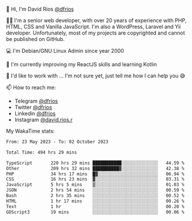 👋 Hi, I'm David Rios [@dfrios](https://github.com/dfrios)

👨‍💻 I'm a senior web developer, with over 20 years of experience with PHP, HTML, CSS and Vanilla JavaScript. I'm also a WordPress, Laravel and Yii developer. Unfortunately, most of my projects are copyrighted and cannot be published on GitHub.

💻 I'm Debian/GNU Linux Admin since year 2000

🌱 I'm currently improving my ReactJS skills and learning Kotlin

💞️ I'd like to work with ... I'm not sure yet, just tell me how I can help you 😅


📫 How to reach me:
* Telegram [@dfrios](https://t.me/dfrios)
* Twitter [@dfrios](https://twitter.com/dfrios)
* Linkedin [@dfrios](https://linkedin.com/in/dfrios)
* Instagram [@david.rios.r](https://instagram.com/david.rios.r)



My WakaTime stats:
<!--START_SECTION:waka-->

```txt
From: 23 May 2023 - To: 02 October 2023

Total Time: 494 hrs 29 mins

TypeScript       220 hrs 29 mins ███████████░░░░░░░░░░░░░░   44.59 %
Other            209 hrs 32 mins ██████████▓░░░░░░░░░░░░░░   42.38 %
PHP              34 hrs 17 mins  █▓░░░░░░░░░░░░░░░░░░░░░░░   06.94 %
CSS              16 hrs 23 mins  ▓░░░░░░░░░░░░░░░░░░░░░░░░   03.31 %
JavaScript       5 hrs 5 mins    ▒░░░░░░░░░░░░░░░░░░░░░░░░   01.03 %
JSON             2 hrs 54 mins   ░░░░░░░░░░░░░░░░░░░░░░░░░   00.59 %
Bash             2 hrs 35 mins   ░░░░░░░░░░░░░░░░░░░░░░░░░   00.52 %
HTML             1 hr 17 mins    ░░░░░░░░░░░░░░░░░░░░░░░░░   00.26 %
Text             1 hr            ░░░░░░░░░░░░░░░░░░░░░░░░░   00.20 %
GDScript3        19 mins         ░░░░░░░░░░░░░░░░░░░░░░░░░   00.06 %
```

<!--END_SECTION:waka-->
